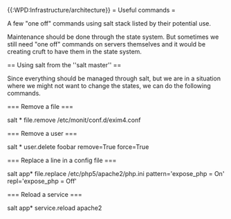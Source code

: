 {{:WPD:Infrastructure/architecture}}
= Useful commands =

A few "one off" commands using salt stack listed by their potential use.

Maintenance should be done through the state system. But sometimes we still need "one off" commands on servers themselves and it would be creating cruft to have them in the state system.

== Using salt from the ''salt master'' ==

Since everything should be managed through salt, but we are in a situation where we might not want to change the states, we can do the following commands.

=== Remove a file ===

  salt \* file.remove /etc/monit/conf.d/exim4.conf

=== Remove a user ===

  salt \* user.delete foobar remove=True force=True


=== Replace a line in a config file ===

  salt app\* file.replace /etc/php5/apache2/php.ini pattern='expose_php = On' repl='expose_php = Off'

=== Reload a service ===

  salt app\* service.reload apache2
